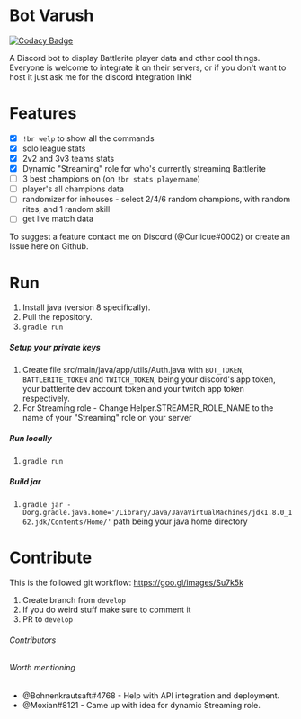 # Bot Varush

[![Codacy Badge](https://api.codacy.com/project/badge/Grade/db01059ea82a4c7d92d4ae7c25438fef)](https://app.codacy.com/app/joaosardinha9898/bot-varush?utm_source=github.com&utm_medium=referral&utm_content=joaosardinha/bot-varush&utm_campaign=badger)

A Discord bot to display Battlerite player data and other cool things. Everyone is welcome to integrate it on their servers, or if you don't want to host it just ask me for the discord integration link!

# Features
- [x] `!br welp` to show all the commands
- [x] solo league stats
- [x] 2v2 and 3v3 teams stats
- [x] Dynamic "Streaming" role for who's currently streaming Battlerite
- [ ] 3 best champions on (on `!br stats playername`)
- [ ] player's all champions data
- [ ] randomizer for inhouses - select 2/4/6 random champions, with random rites, and 1 random skill
- [ ] get live match data

To suggest a feature contact me on Discord (@Curlicue#0002) or create an Issue here on Github.

# Run
1. Install java (version 8 specifically).
2. Pull the repository.
3. `gradle run`

##### Setup your private keys
1. Create file src/main/java/app/utils/Auth.java with `BOT_TOKEN`, `BATTLERITE_TOKEN` and `TWITCH_TOKEN`, being your discord's app token, your battlerite dev account token and your twitch app token respectively.
2. For Streaming role - Change Helper.STREAMER_ROLE_NAME to the name of your "Streaming" role on your server

##### Run locally
1. `gradle run`

##### Build jar
1. `gradle jar -Dorg.gradle.java.home='/Library/Java/JavaVirtualMachines/jdk1.8.0_162.jdk/Contents/Home/'` path being your java home directory
	

# Contribute
This is the followed git workflow: https://goo.gl/images/Su7k5k
1. Create branch from `develop`
2. If you do weird stuff make sure to comment it
3. PR to `develop`

###### Contributors


###### Worth mentioning
- @Bohnenkrautsaft#4768 - Help with API integration and deployment.
- @Moxian#8121 - Came up with idea for dynamic Streaming role.
